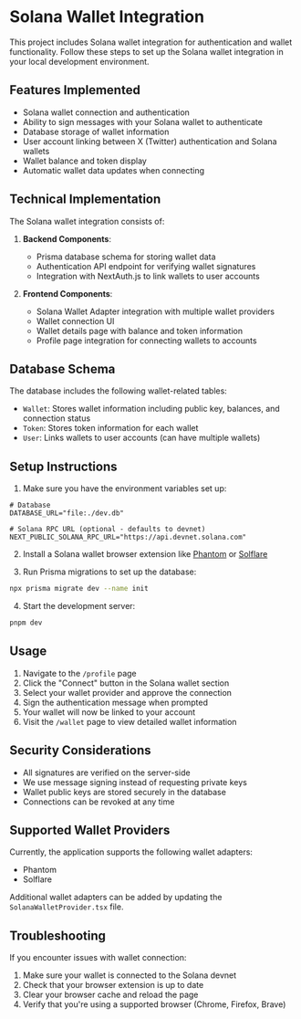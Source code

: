 # Solana Wallet Integration

This project includes Solana wallet integration for authentication and wallet functionality. Follow these steps to set up the Solana wallet integration in your local development environment.

## Features Implemented

- Solana wallet connection and authentication
- Ability to sign messages with your Solana wallet to authenticate
- Database storage of wallet information
- User account linking between X (Twitter) authentication and Solana wallets
- Wallet balance and token display
- Automatic wallet data updates when connecting

## Technical Implementation

The Solana wallet integration consists of:

1. **Backend Components**:
   - Prisma database schema for storing wallet data
   - Authentication API endpoint for verifying wallet signatures
   - Integration with NextAuth.js to link wallets to user accounts

2. **Frontend Components**:
   - Solana Wallet Adapter integration with multiple wallet providers
   - Wallet connection UI
   - Wallet details page with balance and token information
   - Profile page integration for connecting wallets to accounts

## Database Schema

The database includes the following wallet-related tables:

- `Wallet`: Stores wallet information including public key, balances, and connection status
- `Token`: Stores token information for each wallet
- `User`: Links wallets to user accounts (can have multiple wallets)

## Setup Instructions

1. Make sure you have the environment variables set up:

```
# Database
DATABASE_URL="file:./dev.db"

# Solana RPC URL (optional - defaults to devnet)
NEXT_PUBLIC_SOLANA_RPC_URL="https://api.devnet.solana.com"
```

2. Install a Solana wallet browser extension like [Phantom](https://phantom.app/) or [Solflare](https://solflare.com/)

3. Run Prisma migrations to set up the database:

```bash
npx prisma migrate dev --name init
```

4. Start the development server:

```bash
pnpm dev
```

## Usage

1. Navigate to the `/profile` page
2. Click the "Connect" button in the Solana wallet section
3. Select your wallet provider and approve the connection
4. Sign the authentication message when prompted
5. Your wallet will now be linked to your account
6. Visit the `/wallet` page to view detailed wallet information

## Security Considerations

- All signatures are verified on the server-side
- We use message signing instead of requesting private keys
- Wallet public keys are stored securely in the database
- Connections can be revoked at any time

## Supported Wallet Providers

Currently, the application supports the following wallet adapters:
- Phantom
- Solflare

Additional wallet adapters can be added by updating the `SolanaWalletProvider.tsx` file.

## Troubleshooting

If you encounter issues with wallet connection:

1. Make sure your wallet is connected to the Solana devnet
2. Check that your browser extension is up to date
3. Clear your browser cache and reload the page
4. Verify that you're using a supported browser (Chrome, Firefox, Brave) 